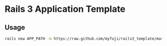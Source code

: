 # Rails 3 Application Template

## Usage

```bash
rails new APP_PATH -m https://raw.github.com/myfuji/rails3_template/master/app_template.rb
```